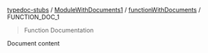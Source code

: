 [typedoc-stubs](README.md) / [ModuleWithDocuments1](ModuleWithDocuments1.md) / [functionWithDocuments](ModuleWithDocuments1.Function.functionWithDocuments.md) / FUNCTION\_DOC\_1

> Function Documentation

Document content
